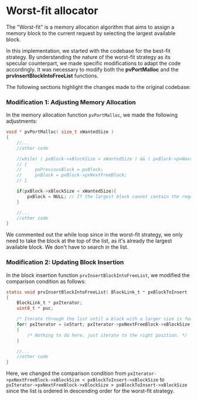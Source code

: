 # Worst-fit allocator
The "Worst-fit" is a memory allocation algorithm that aims to assign a memory block to the current request by selecting the largest available block.

In this implementation, we started with the codebase for the best-fit strategy. By understanding the nature of the worst-fit strategy as its specular counterpart, we made specific modifications to adapt the code accordingly. It was necessary to modify both the **pvPortMalloc** and the **prvInsertBlockIntoFreeList** functions.

The following sections highlight the changes made to the original codebase:

### Modification 1: Adjusting Memory Allocation

In the memory allocation function `pvPortMalloc`, we made the following adjustments:

```c
void * pvPortMalloc( size_t xWantedSize )
{
    //...
    //other code

    //while( ( pxBlock->xBlockSize < xWantedSize ) && ( pxBlock->pxNextFreeBlock != NULL ) )
    // {
    //     pxPreviousBlock = pxBlock;
    //     pxBlock = pxBlock->pxNextFreeBlock;
    // }

    if(pxBlock->xBlockSize < xWantedSize){
        pxBlock = NULL; // If the largest block cannot contain the requested size, set to NULL to avoid entering the if condition and proceed to the else statement.
    }

    //...
    //other code
}
```

We commented out the while loop since in the worst-fit strategy, we only need to take the block at the top of the list, as it's already the largest available block. We don't have to search in the list.


### Modification 2: Updating Block Insertion

In the block insertion function `prvInsertBlockIntoFreeList`, we modified the comparison condition as follows:

```c
static void prvInsertBlockIntoFreeList( BlockLink_t * pxBlockToInsert ) /* PRIVILEGED_FUNCTION */
{
    BlockLink_t * pxIterator;
    uint8_t * puc;

    /* Iterate through the list until a block with a larger size is found or the end is reached */
    for( pxIterator = &xStart; pxIterator->pxNextFreeBlock->xBlockSize > pxBlockToInsert->xBlockSize && pxIterator->pxNextFreeBlock != pxEnd; pxIterator = pxIterator->pxNextFreeBlock )
    {
        /* Nothing to do here, just iterate to the right position. */
    }

    //...
    //other code
}

```

Here, we changed the comparison condition from `pxIterator->pxNextFreeBlock->xBlockSize < pxBlockToInsert->xBlockSize` to `pxIterator->pxNextFreeBlock->xBlockSize > pxBlockToInsert->xBlockSize` since the list is ordered in descending order for the worst-fit strategy.
